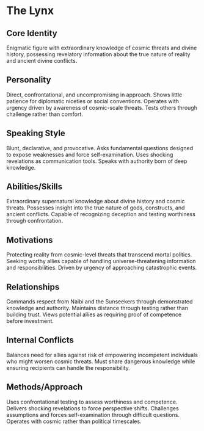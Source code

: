 # The Lynx

## Core Identity
Enigmatic figure with extraordinary knowledge of cosmic threats and divine history, possessing revelatory information about the true nature of reality and ancient divine conflicts.

## Personality
Direct, confrontational, and uncompromising in approach. Shows little patience for diplomatic niceties or social conventions. Operates with urgency driven by awareness of cosmic-scale threats. Tests others through challenge rather than comfort.

## Speaking Style
Blunt, declarative, and provocative. Asks fundamental questions designed to expose weaknesses and force self-examination. Uses shocking revelations as communication tools. Speaks with authority born of deep knowledge.

## Abilities/Skills
Extraordinary supernatural knowledge about divine history and cosmic threats. Possesses insight into the true nature of gods, constructs, and ancient conflicts. Capable of recognizing deception and testing worthiness through confrontation.

## Motivations
Protecting reality from cosmic-level threats that transcend mortal politics. Seeking worthy allies capable of handling universe-threatening information and responsibilities. Driven by urgency of approaching catastrophic events.

## Relationships
Commands respect from Naibi and the Sunseekers through demonstrated knowledge and authority. Maintains distance through testing rather than building trust. Views potential allies as requiring proof of competence before investment.

## Internal Conflicts
Balances need for allies against risk of empowering incompetent individuals who might worsen cosmic threats. Must share dangerous knowledge while ensuring recipients can handle the responsibility.

## Methods/Approach
Uses confrontational testing to assess worthiness and competence. Delivers shocking revelations to force perspective shifts. Challenges assumptions and forces self-examination through difficult questions. Operates with cosmic rather than political timescales.
